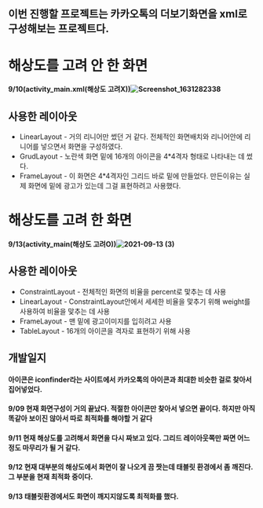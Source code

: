 ## 이번 진행할 프로젝트는 카카오톡의 더보기화면을 xml로 구성해보는 프로젝트다.  
# 해상도를 고려 안 한 화면 
#### 9/10(activity_main.xml(해상도 고려X))![Screenshot_1631282338](https://user-images.githubusercontent.com/76093968/132866813-c3e662f7-4cdb-4226-9e49-61b04cbc1732.png)
## 사용한 레이아웃
- LinearLayout - 거의 리니어만 썼던 거 같다. 전체적인 화면배치와 리니어안에 리니어를 넣으면서 화면을 구성하였다.
- GrudLayout - 노란색 화면 밑에 16개의 아이콘을 4*4격자 형태로 나타내는 데 썼다.
- FrameLayout - 이 화면은 4*4격자인 그리드 바로 밑에 만들었다. 만든이유는 실제 화면에 밑에 광고가 있는데 그걸 표현하려고 사용했다.  

# 해상도를 고려 한 화면
#### 9/13(activity_main(해상도 고려O))![2021-09-13 (3)](https://user-images.githubusercontent.com/76093968/133098531-c30599c6-31b1-46c6-a344-4e8247a9aff9.png)
## 사용한 레이아웃 
- ConstraintLayout - 전체적인 화면의 비율을 percent로 맟추는 데 사용
- LinearLayout - ConstraintLayout안에서 세세한 비율을 맟추기 위해 weight를 사용하여 비율을 맟추는 데 사용
- FrameLayout - 맨 밑에 광고이미지를 입히려고 사용
- TableLayout - 16개의 아이콘을 격자로 표현하기 위해 사용

## 개발일지
#### 아이콘은 iconfinder라는 사이트에서 카카오톡의 아이콘과 최대한 비슷한 걸로 찾아서 집어넣었다.
#### 9/09 현재 화면구성이 거의 끝났다. 적절한 아이콘만 찾아서 넣으면 끝이다. 하지만 아직 똑같아 보이진 않아서 따로 최적화를 해야할 거 같다
#### 9/11 현재 해상도를 고려해서 화면을 다시 짜보고 있다. 그리드 레이아웃쪽만 짜면 어느정도 마무리가 될 거 같다.  
#### 9/12 현재 대부분의 해상도에서 화면이 잘 나오게 끔 짯는데 태블릿 환경에서 좀 깨진다. 그 부분을 현재 최적화 중이다.
#### 9/13 태블릿환경에서도 화면이 깨지지않도록 최적화를 했다.
 
